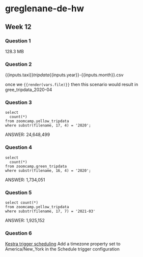 # greglenane-de-hw

## Week 12
### Question 1
128.3 MB

### Question 2
{{inputs.taxi}}_tripdata_{{inputs.year}}-{{inputs.month}}.csv

once we ```{{render(vars.file)}}``` then this scenario would result in gree_tripdata_2020-04

### Question 3
```
select
  count(*)
from zoomcamp.yellow_tripdata 
where substr(filename, 17, 4) = '2020';
```
ANSWER: 24,648,499

### Question 4
```
select
  count(*)
from zoomcamp.green_tripdata 
where substr(filename, 16, 4) = '2020';
```
ANSWER: 1,734,051

### Question 5
```
select count(*)
from zoomcamp.yellow_tripdata
where substr(filename, 17, 7) = '2021-03'
```
ANSWER: 1,925,152

### Question 6
[Kestra trigger scheduling](https://kestra.io/docs/workflow-components/triggers/schedule-trigger)
Add a timezone property set to America/New_York in the Schedule trigger configuration